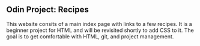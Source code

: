 ## Odin Project: Recipes

This website consits of a main index page with links to a few recipes.
It is a beginner project for HTML and will be revisited shortly to add
CSS to it. The goal is to get comfortable with HTML, git, and project
management.


